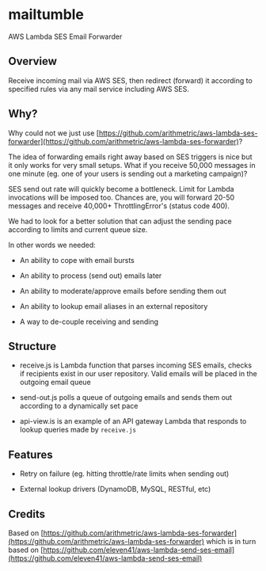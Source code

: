# mailtumble
AWS Lambda SES Email Forwarder

## Overview

Receive incoming mail via AWS SES, then redirect (forward) it according to specified rules via any mail service including AWS SES.

## Why?

Why could not we just use [https://github.com/arithmetric/aws-lambda-ses-forwarder](https://github.com/arithmetric/aws-lambda-ses-forwarder)?

The idea of forwarding emails right away based on SES triggers is nice but it only works for very small setups. What if you
receive 50,000 messages in one minute (eg. one of your users is sending out a marketing campaign)?

SES send out rate will quickly become a bottleneck. Limit for Lambda invocations will be imposed too. Chances are, you will
forward 20-50 messages and receive 40,000+ ThrottlingError's (status code 400). 
 
We had to look for a better solution that can adjust the sending pace according to limits and current queue size.

In other words we needed:

- An ability to cope with email bursts

- An ability to process (send out) emails later

- An ability to moderate/approve emails before sending them out

- An ability to lookup email aliases in an external repository

- A way to de-couple receiving and sending

## Structure

- receive.js is Lambda function that parses incoming SES emails, checks if recipients exist in our user repository. Valid emails will be
placed in the outgoing email queue

- send-out.js polls a queue of outgoing emails and sends them out according to a dynamically set pace

- api-view.is is an example of an API gateway Lambda that responds to lookup queries made by `receive.js`

## Features

- Retry on failure (eg. hitting throttle/rate limits when sending out)

- External lookup drivers (DynamoDB, MySQL, RESTful, etc)

## Credits

Based on [https://github.com/arithmetric/aws-lambda-ses-forwarder](https://github.com/arithmetric/aws-lambda-ses-forwarder) which is in turn based on [https://github.com/eleven41/aws-lambda-send-ses-email](https://github.com/eleven41/aws-lambda-send-ses-email)
